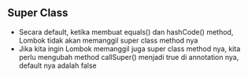## Super Class
* Secara default, ketika membuat equals() dan hashCode() method, Lombok tidak akan memanggil super class method nya
* Jika kita ingin Lombok memanggil juga super class method nya, kita perlu mengubah method callSuper() menjadi true di annotation nya, default nya adalah false
